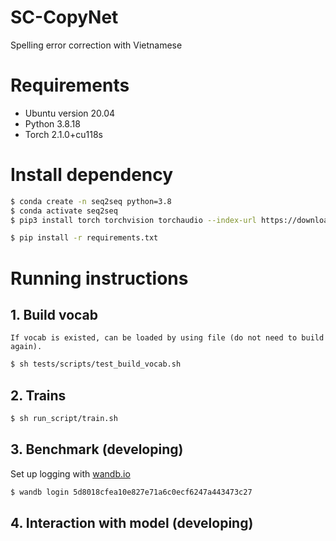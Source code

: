 # SC-CopyNet
Spelling error correction with Vietnamese

# Requirements
- Ubuntu version 20.04
- Python 3.8.18
- Torch 2.1.0+cu118s
# Install dependency
```bash
$ conda create -n seq2seq python=3.8
$ conda activate seq2seq
$ pip3 install torch torchvision torchaudio --index-url https://download.pytorch.org/whl/cu118
```

```bash
$ pip install -r requirements.txt
```

# Running instructions

## 1. Build vocab
`If vocab is existed, can be loaded by using file (do not need to build again).`
```bash
$ sh tests/scripts/test_build_vocab.sh
```
## 2. Trains
```bash
$ sh run_script/train.sh
```
## 3. Benchmark (developing)
Set up logging with [wandb.io](https://wandb.ai/site)
```bash
$ wandb login 5d8018cfea10e827e71a6c0ecf6247a443473c27
```
## 4. Interaction with model (developing)